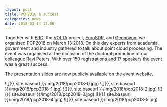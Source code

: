 ```yaml
---
layout: post
title: PCP2018 a success
categories: news
date: 2018-03-14 12:00
---
```


Together with [ERC](https://erc.europa.eu), the [VOLTA](http://volta.fbk.eu) project, [EuroSDR](http://www.eurosdr.net), and [Geonovum](https://www.geonovum.nl) we organised PCP2018 on March 13 2018. On this day experts from academia, government and industry gathered to talk about point cloud processing. The event was organised at the occasion of the doctoral promotion of our colleague [Ravi Peters](https://3d.bk.tudelft.nl/rypeters/). With over 150 registrations and 17 speakers the event was a great success.

The presentation slides are now publicly available on the [event website](https://3d.bk.tudelft.nl/events/pcp2018/#id-program).

![]({{ site.baseurl }}/img/2018/pcp2018-0.jpg)
![]({{ site.baseurl }}/img/2018/pcp2018-1.jpg)
![]({{ site.baseurl }}/img/2018/pcp2018-2.jpg)
![]({{ site.baseurl }}/img/2018/pcp2018-3.jpg)
![]({{ site.baseurl }}/img/2018/pcp2018-4.jpg)
![]({{ site.baseurl }}/img/2018/pcp2018-5.jpg)
